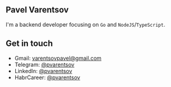 ## Pavel Varentsov

I'm a backend developer focusing on `Go` and `NodeJS`/`TypeScript`.

## Get in touch
- Gmail: varentsovpavel@gmail.com
- Telegram: [@pvarentsov](https://t.me/pvarentsov) 
- LinkedIn: [@pvarentsov](https://www.linkedin.com/in/pvarentsov)
- HabrCareer: [@pvarentsov](https://career.habr.com/pvarentsov)
